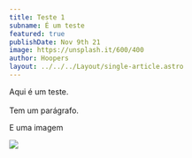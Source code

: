 ```yaml
---
title: Teste 1
subname: É um teste
featured: true
publishDate: Nov 9th 21
image: https://unsplash.it/600/400
author: Hoopers
layout: ../../../Layout/single-article.astro
---
```

Aqui é um teste.\
\
Tem um parágrafo.



E uma imagem

![](https://unsplash.it/600/400)